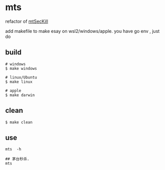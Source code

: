 # mts

refactor of [mtSecKill](https://github.com/zqjzqj/mtSecKill)

add makefile to make esay on wsl2/windows/apple. you have go env , just do 

## build

```
# windows
$ make windows 

# linux/Ubuntu
$ make linux

# apple
$ make darwin
```

##  clean

```
$ make clean
```

## use

```
mts  -h

## 茅台秒杀.
mts 
```